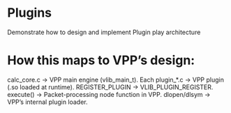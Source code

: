 # Plugins
Demonstrate how to design and implement Plugin play architecture

How this maps to VPP’s design:
==============================

calc_core.c → VPP main engine (vlib_main_t).
Each plugin_*.c → VPP plugin (.so loaded at runtime).
REGISTER_PLUGIN → VLIB_PLUGIN_REGISTER.
execute() → Packet-processing node function in VPP.
dlopen/dlsym → VPP’s internal plugin loader.

